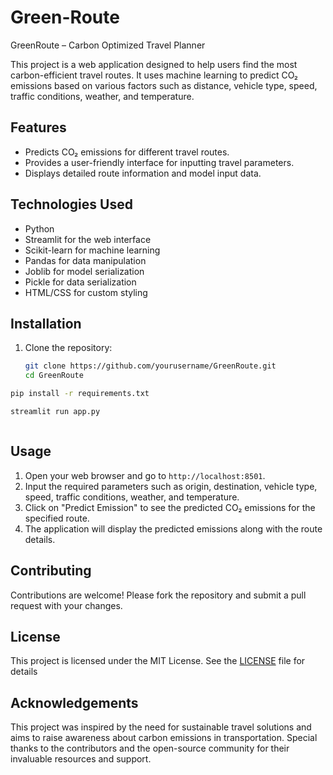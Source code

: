 # Green-Route
GreenRoute – Carbon Optimized Travel Planner

This project is a web application designed to help users find the most carbon-efficient travel routes. It uses machine learning to predict CO₂ emissions based on various factors such as distance, vehicle type, speed, traffic conditions, weather, and temperature.

## Features
- Predicts CO₂ emissions for different travel routes.
- Provides a user-friendly interface for inputting travel parameters.
- Displays detailed route information and model input data.

## Technologies Used
- Python
- Streamlit for the web interface
- Scikit-learn for machine learning
- Pandas for data manipulation
- Joblib for model serialization
- Pickle for data serialization
- HTML/CSS for custom styling

## Installation
1. Clone the repository:
   ```bash
   git clone https://github.com/yourusername/GreenRoute.git
   cd GreenRoute
   ```

```bash
pip install -r requirements.txt
```

```bash
streamlit run app.py
```

```bashstreamlit run app.py
```

## Usage
1. Open your web browser and go to `http://localhost:8501`.
2. Input the required parameters such as origin, destination, vehicle type, speed, traffic conditions, weather, and temperature.
3. Click on "Predict Emission" to see the predicted CO₂ emissions for the specified route.
4. The application will display the predicted emissions along with the route details.

## Contributing
Contributions are welcome! Please fork the repository and submit a pull request with your changes.

## License
This project is licensed under the MIT License. See the [LICENSE](LICENSE) file for details

## Acknowledgements
This project was inspired by the need for sustainable travel solutions and aims to raise awareness about carbon emissions in transportation. Special thanks to the contributors and the open-source community for their invaluable resources and support.